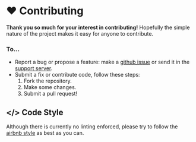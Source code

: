 # ♥ Contributing
**Thank you so much for your interest in contributing!** Hopefully the simple nature of the project makes it easy for anyone to contribute.

### To...
- Report a bug or propose a feature: make a [github issue](https://github.com/SimplyNo/hypixel-guild-bot/issues/new) or send it in the [support server](https://discord.gg/BgWcvKf).
- Submit a fix or contribute code, follow these steps:
    1. Fork the repository.
    2. Make some changes.
    3. Submit a pull request!

## </> Code Style
Although there is currently no linting enforced, please try to follow the [airbnb style](https://github.com/airbnb/javascript) as best as you can.
